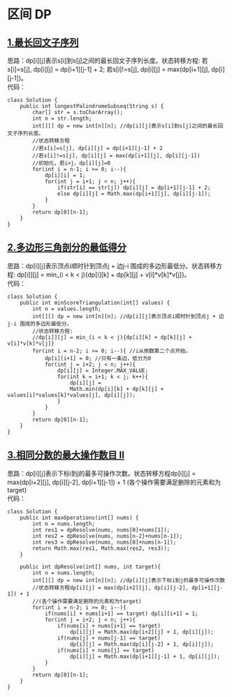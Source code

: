 # 区间 DP

## [1.最长回文子序列](https://leetcode.cn/problems/longest-palindromic-subsequence/description/)
思路：dp[i][j]表示s[i]到s[j]之间的最长回文子序列长度。状态转移方程: 若s[i]=s[j], dp[i][j] = dp[i+1][j-1] + 2; 若s[i]!=s[j], dp[i][j] = max(dp[i+1][j], dp[i][j-1])。   
代码：
```
class Solution {
    public int longestPalindromeSubseq(String s) {
        char[] str = s.toCharArray();
        int n = str.length;
        int[][] dp = new int[n][n]; //dp[i][j]表示s[i]到s[j]之间的最长回文子序列长度。
        //状态转移方程
        //若s[i]=s[j], dp[i][j] = dp[i+1][j-1] + 2
        //若s[i]!=s[j], dp[i][j] = max(dp[i+1][j], dp[i][j-1])
        //初始化，若i>j，dp[i][j]=0
        for(int i = n-1; i >= 0; i--){
            dp[i][i] = 1;
            for(int j = i+1; j < n; j++){
                if(str[i] == str[j]) dp[i][j] = dp[i+1][j-1] + 2;
                else dp[i][j] = Math.max(dp[i+1][j], dp[i][j-1]);
            }
        }
        return dp[0][n-1];
    }
}
```

## [2.多边形三角剖分的最低得分](https://leetcode.cn/problems/minimum-score-triangulation-of-polygon/description/)
思路：dp[i][j]表示顶点i顺时针到顶点j + 边j-i 围成的多边形最低分。状态转移方程: dp[i]][j] = min_(i < k < j){dp[i][k] + dp[k][j] + v[i]*v[k]*v[j]}。   
代码：
```
class Solution {
    public int minScoreTriangulation(int[] values) {
        int n = values.length;
        int[][] dp = new int[n][n]; //dp[i][j]表示顶点i顺时针到顶点j + 边j-i 围成的多边形最低分。
        //状态转移方程:
        //dp[i]][j] = min_(i < k < j){dp[i][k] + dp[k][j] + v[i]*v[k]*v[j]}
        for(int i = n-2; i >= 0; i--){ //i从倒数第二个点开始。
            dp[i][i+1] = 0; //只有一条边，低分为0
            for(int j = i+2; j < n; j++){
                dp[i][j] = Integer.MAX_VALUE;
                for(int k = i+1; k < j; k++){
                    dp[i][j] = 
                    Math.min(dp[i][k] + dp[k][j] + values[i]*values[k]*values[j], dp[i][j]);
                }
            }
        }
        return dp[0][n-1];
    }
}
```

## [3.相同分数的最大操作数目 II](https://leetcode.cn/problems/maximum-number-of-operations-with-the-same-score-ii/description/)
思路：dp[i][j]表示下标i到j的最多可操作次数。状态转移方程dp[i][j] = max(dp[i+2][j], dp[i][j-2], dp[i+1][j-1]) + 1 (各个操作需要满足删除的元素和为target)   
代码：
```
class Solution {
    public int maxOperations(int[] nums) {
        int n = nums.length;
        int res1 = dpResolve(nums, nums[0]+nums[1]);
        int res2 = dpResolve(nums, nums[n-2]+nums[n-1]);
        int res3 = dpResolve(nums, nums[0]+nums[n-1]);
        return Math.max(res1, Math.max(res2, res3));
    }

    public int dpResolve(int[] nums, int target){
        int n = nums.length;
        int[][] dp = new int[n][n]; //dp[i][j]表示下标i到j的最多可操作次数
        //状态转移方程dp[i][j] = max(dp[i+2][j], dp[i][j-2], dp[i+1][j-1]) + 1
        //(各个操作需要满足删除的元素和为target)
        for(int i = n-2; i >= 0; i--){
            if(nums[i] + nums[i+1] == target) dp[i][i+1] = 1;
            for(int j = i+2; j < n; j++){
                if(nums[i] + nums[i+1] == target) 
                    dp[i][j] = Math.max(dp[i+2][j] + 1, dp[i][j]);
                if(nums[j] + nums[j-1] == target) 
                    dp[i][j] = Math.max(dp[i][j-2] + 1, dp[i][j]);
                if(nums[i] + nums[j] == target) 
                    dp[i][j] = Math.max(dp[i+1][j-1] + 1, dp[i][j]);
            }
        }
        return dp[0][n-1];
    }
}
```
